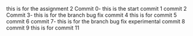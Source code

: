 this is for the assignment 2
Commit 0- this is the start
commit 1
commit 2
Commit 3- this is for the branch bug fix
commit 4
this is for commit 5
commit 6
commit 7- this is for the branch bug fix experimental
commit 8
commit 9
this is for commit 11
